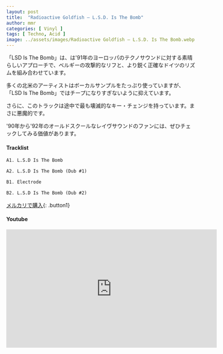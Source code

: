 ```yaml
---
layout: post
title:  "Radioactive Goldfish – L.S.D. Is The Bomb"
author: mmr
categories: [ Vinyl ]
tags: [ Techno, Acid ]
image: ../assets/images/Radioactive Goldfish – L.S.D. Is The Bomb.webp
---
```


「LSD Is The Bomb」は、は'91年のヨーロッパのテクノサウンドに対する素晴らしいアプローチで、ベルギーの攻撃的なリフと、より鋭く正確なドイツのリズムを組み合わせています。

多くの北米のアーティストはボーカルサンプルをたっぷり使っていますが、「LSD Is The Bomb」ではチープになりすぎないように抑えています。

さらに、このトラックは途中で最も壊滅的なキー・チェンジを持っています。まさに悪魔的です。

'90年から'92年のオールドスクールなレイヴサウンドのファンには、ぜひチェックしてみる価値があります。

#### Tracklist
```md
A1. L.S.D Is The Bomb

A2. L.S.D Is The Bomb (Dub #1)

B1. Electrode

B2. L.S.D Is The Bomb (Dub #2)
```

[メルカリで購入](https://jp.mercari.com/item/m54052820347?afid=6142608987){: .button1}

#### Youtube
<iframe width="560" height="315" src="https://www.youtube.com/embed/gMM9LS16L7U?si=rZ1wbp-Zs1Uaqilx" title="YouTube video player" frameborder="0" allow="accelerometer; autoplay; clipboard-write; encrypted-media; gyroscope; picture-in-picture; web-share" referrerpolicy="strict-origin-when-cross-origin" allowfullscreen></iframe>